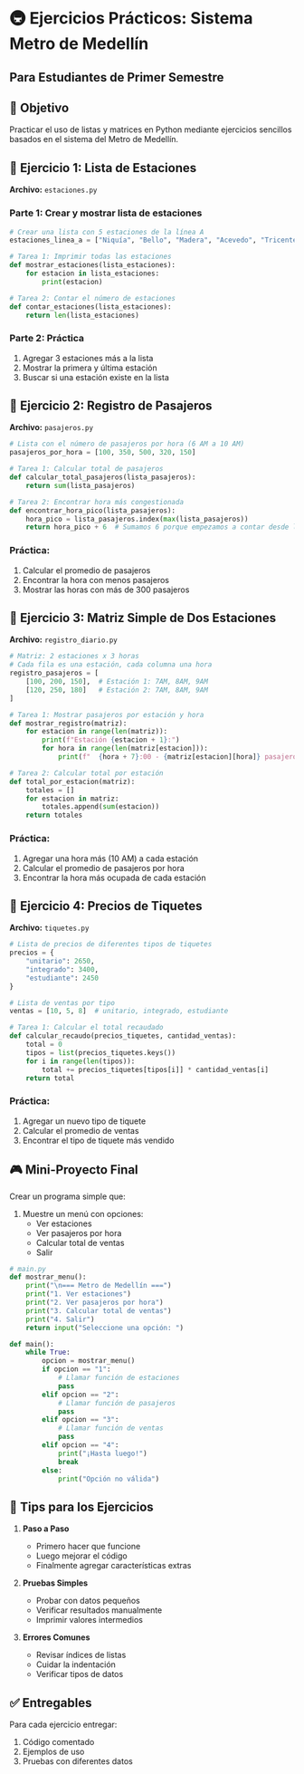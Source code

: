 # 🚇 Ejercicios Prácticos: Sistema Metro de Medellín
## Para Estudiantes de Primer Semestre

## 🎯 Objetivo
Practicar el uso de listas y matrices en Python mediante ejercicios sencillos basados en el sistema del Metro de Medellín.

## 📝 Ejercicio 1: Lista de Estaciones
**Archivo:** `estaciones.py`

### Parte 1: Crear y mostrar lista de estaciones
```python
# Crear una lista con 5 estaciones de la línea A
estaciones_linea_a = ["Niquía", "Bello", "Madera", "Acevedo", "Tricentenario"]

# Tarea 1: Imprimir todas las estaciones
def mostrar_estaciones(lista_estaciones):
    for estacion in lista_estaciones:
        print(estacion)

# Tarea 2: Contar el número de estaciones
def contar_estaciones(lista_estaciones):
    return len(lista_estaciones)
```

### Parte 2: Práctica
1. Agregar 3 estaciones más a la lista
2. Mostrar la primera y última estación
3. Buscar si una estación existe en la lista

## 📝 Ejercicio 2: Registro de Pasajeros
**Archivo:** `pasajeros.py`

```python
# Lista con el número de pasajeros por hora (6 AM a 10 AM)
pasajeros_por_hora = [100, 350, 500, 320, 150]

# Tarea 1: Calcular total de pasajeros
def calcular_total_pasajeros(lista_pasajeros):
    return sum(lista_pasajeros)

# Tarea 2: Encontrar hora más congestionada
def encontrar_hora_pico(lista_pasajeros):
    hora_pico = lista_pasajeros.index(max(lista_pasajeros))
    return hora_pico + 6  # Sumamos 6 porque empezamos a contar desde las 6 AM
```

### Práctica:
1. Calcular el promedio de pasajeros
2. Encontrar la hora con menos pasajeros
3. Mostrar las horas con más de 300 pasajeros

## 📝 Ejercicio 3: Matriz Simple de Dos Estaciones
**Archivo:** `registro_diario.py`

```python
# Matriz: 2 estaciones x 3 horas
# Cada fila es una estación, cada columna una hora
registro_pasajeros = [
    [100, 200, 150],  # Estación 1: 7AM, 8AM, 9AM
    [120, 250, 180]   # Estación 2: 7AM, 8AM, 9AM
]

# Tarea 1: Mostrar pasajeros por estación y hora
def mostrar_registro(matriz):
    for estacion in range(len(matriz)):
        print(f"Estación {estacion + 1}:")
        for hora in range(len(matriz[estacion])):
            print(f"  {hora + 7}:00 - {matriz[estacion][hora]} pasajeros")

# Tarea 2: Calcular total por estación
def total_por_estacion(matriz):
    totales = []
    for estacion in matriz:
        totales.append(sum(estacion))
    return totales
```

### Práctica:
1. Agregar una hora más (10 AM) a cada estación
2. Calcular el promedio de pasajeros por hora
3. Encontrar la hora más ocupada de cada estación

## 📝 Ejercicio 4: Precios de Tiquetes
**Archivo:** `tiquetes.py`

```python
# Lista de precios de diferentes tipos de tiquetes
precios = {
    "unitario": 2650,
    "integrado": 3400,
    "estudiante": 2450
}

# Lista de ventas por tipo
ventas = [10, 5, 8]  # unitario, integrado, estudiante

# Tarea 1: Calcular el total recaudado
def calcular_recaudo(precios_tiquetes, cantidad_ventas):
    total = 0
    tipos = list(precios_tiquetes.keys())
    for i in range(len(tipos)):
        total += precios_tiquetes[tipos[i]] * cantidad_ventas[i]
    return total
```

### Práctica:
1. Agregar un nuevo tipo de tiquete
2. Calcular el promedio de ventas
3. Encontrar el tipo de tiquete más vendido

## 🎮 Mini-Proyecto Final
Crear un programa simple que:
1. Muestre un menú con opciones:
   - Ver estaciones
   - Ver pasajeros por hora
   - Calcular total de ventas
   - Salir

```python
# main.py
def mostrar_menu():
    print("\n=== Metro de Medellín ===")
    print("1. Ver estaciones")
    print("2. Ver pasajeros por hora")
    print("3. Calcular total de ventas")
    print("4. Salir")
    return input("Seleccione una opción: ")

def main():
    while True:
        opcion = mostrar_menu()
        if opcion == "1":
            # Llamar función de estaciones
            pass
        elif opcion == "2":
            # Llamar función de pasajeros
            pass
        elif opcion == "3":
            # Llamar función de ventas
            pass
        elif opcion == "4":
            print("¡Hasta luego!")
            break
        else:
            print("Opción no válida")
```

## 🌟 Tips para los Ejercicios

1. **Paso a Paso**
   - Primero hacer que funcione
   - Luego mejorar el código
   - Finalmente agregar características extras

2. **Pruebas Simples**
   - Probar con datos pequeños
   - Verificar resultados manualmente
   - Imprimir valores intermedios

3. **Errores Comunes**
   - Revisar índices de listas
   - Cuidar la indentación
   - Verificar tipos de datos

## ✅ Entregables

Para cada ejercicio entregar:
1. Código comentado
2. Ejemplos de uso
3. Pruebas con diferentes datos